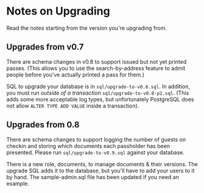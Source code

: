 Notes on Upgrading
==================

Read the notes starting from the version you're upgrading from.

Upgrades from v0.7
------------------

There are schema changes in v0.8 to support issued but not yet printed
passes. (This allows you to use the search-by-address feature to admit
people before you've actually printed a pass for them.)

SQL to upgrade your database is in `sql/upgrade-to-v0.8.sql`. In addition,
you must run *outside of a transaction* `sql/upgrade-to-v0.8-p2.sql`.
(This adds some more acceptable log types, but unfortunately PostgreSQL
does not allow `ALTER TYPE ADD VALUE` inside a transaction).

Upgrades from 0.8
-----------------

There are schema changes to support logging the number of guests on
checkin and storing which documents each passholder has been presented.
Please run `sql/upgrade-to-v0.9.sql` against your database.

There is a new role, documents, to manage documents & their versions.
The upgrade SQL adds it to the database, but you'll have to add your
users to it by hand. The sample-admin.sql file has been updated if you
need an example.
